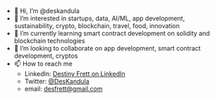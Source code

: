- 👋 Hi, I’m @deskandula
- 👀 I’m interested in startups, data, AI/ML, app development, sustainability, crypto, blockchain, travel, food, innovation
- 🌱 I’m currently learning smart contract development on solidity and blockchain technologies
- 💞️ I’m looking to collaborate on app development, smart contract development, cryptos
- 📫 How to reach me 
  - LinkedIn: <a href="https://www.linkedin.com/in/destiny-frett/">Destiny Frett on LinkedIn</a> 
  - Twitter: <a href="https://twitter.com/DesKandula">@DesKandula</a>
  - email: desfrett@gmail.com 

<!---
deskandula/deskandula is a ✨ special ✨ repository because its `README.md` (this file) appears on your GitHub profile.
You can click the Preview link to take a look at your changes.
--->
